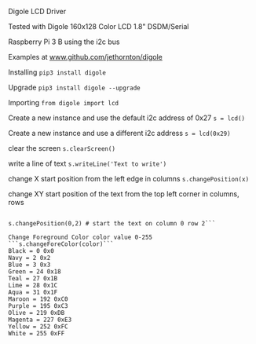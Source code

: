 Digole LCD Driver

Tested with Digole 160x128 Color LCD 1.8" DSDM/Serial

Raspberry Pi 3 B using the i2c bus

Examples at www.github.com/jethornton/digole

Installing ``` pip3 install digole ```

Upgrade ``` pip3 install digole --upgrade ```

Importing ```from digole import lcd```

Create a new instance and use the default i2c address of 0x27 ``` s = lcd() ```

Create a new instance and use a different i2c address ``` s = lcd(0x29) ```

clear the screen ``` s.clearScreen() ```

write a line of text ``` s.writeLine('Text to write') ```

change X start position from the left edge in columns ``` s.changePosition(x) ```

change XY start position of the text from the top left corner in columns, rows
```s.changePosition(x,y)

s.changePosition(0,2) # start the text on column 0 row 2```

Change Foreground Color color value 0-255 ```s.changeForeColor(color)```
Black = 0 0x0
Navy = 2 0x2
Blue = 3 0x3
Green = 24 0x18
Teal = 27 0x1B
Lime = 28 0x1C
Aqua = 31 0x1F
Maroon = 192 0xC0
Purple = 195 0xC3
Olive = 219 0xDB
Magenta = 227 0xE3
Yellow = 252 0xFC
White = 255 0xFF



